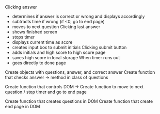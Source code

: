 Clicking answer
  - determines if answer is correct or wrong and displays accordingly
  - subtracts time if wrong (if <0, go to end page)
  - moves to next question
Clicking last answer
  - shows finished screen
  - stops timer
  - displays current time as score
  - creates input box to submit initials
Clicking submit button
  - adds initials and high score to high score page
  - saves high score in local storage
When timer runs out
  - goes directly to done page

Create objects with questions, answer, and correct answer
Create function that checks answer -> method in class of questions

Create function that controls DOM -> Create function to move to next question / stop timer and go to end page

Create function that creates questions in DOM
Create function that create end page in DOM
